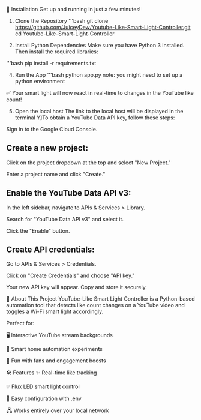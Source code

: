 🚀 Installation
Get up and running in just a few minutes!

1. Clone the Repository
'''bash
git clone https://github.com/JuiceyDew/Youtube-Like-Smart-Light-Controller.git
cd Youtube-Like-Smart-Light-Controller

2. Install Python Dependencies
Make sure you have Python 3 installed. Then install the required libraries:

'''bash
pip install -r requirements.txt


4. Run the App
'''bash
python app.py
note: you might need to set up a python environment

✅ Your smart light will now react in real-time to changes in the YouTube like count!

5. Open the local host
The link to the local host will be displayed in the terminal
Y]To obtain a YouTube Data API key, follow these steps:​

​Sign in to the Google Cloud Console.​

​Create a new project:​
-
Click on the project dropdown at the top and select "New Project."​

Enter a project name and click "Create."​

​Enable the YouTube Data API v3:​
-
In the left sidebar, navigate to APIs & Services > Library.​

Search for "YouTube Data API v3" and select it.​

Click the "Enable" button.​

Create API credentials:​
-
Go to APIs & Services > Credentials.​

Click on "Create Credentials" and choose "API key."​

Your new API key will appear. Copy and store it securely.​


🧠 About This Project
YouTube-Like Smart Light Controller is a Python-based automation tool that detects like count changes on a YouTube video and toggles a Wi-Fi smart light accordingly.

Perfect for:

🖥️ Interactive YouTube stream backgrounds

🧠 Smart home automation experiments

🎉 Fun with fans and engagement boosts

🛠 Features
✨ Real-time like tracking

💡 Flux LED smart light control

🔧 Easy configuration with .env

🖧 Works entirely over your local network

